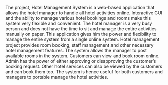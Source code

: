 The project, Hotel Management System is a web-based application that allows the hotel manager to handle all hotel activities online. Interactive GUI and the ability to manage various hotel bookings and rooms make this system very flexible and convenient. The hotel manager is a very busy person and does not have the time to sit and manage the entire activities manually on paper. This application gives him the power and flexibility to manage the entire system from a single online system. Hotel management project provides room booking, staff management and other necessary hotel management features. The system allows the manager to post available rooms in the system. Customers can view and book room online. Admin has the power of either approving or disapproving the customer’s booking request. Other hotel services can also be viewed by the customers and can book them too. The system is hence useful for both customers and managers to portable manage the hotel activities.
